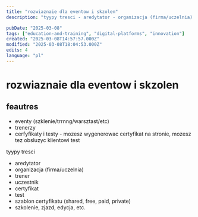 ```yaml
---
title: "rozwiaznaie dla eventow i skzolen"
description: "tyypy tresci - aredytator - organizacja (firma/uczelnia) - trener - uczestnik - certyfikat - test - szablon certyfikatu (shared, free, paid, private) - szkoleni..."

pubDate: "2025-03-08"
tags: ["education-and-training", "digital-platforms", "innovation"]
created: "2025-03-08T14:57:57.000Z"
modified: "2025-03-08T18:04:53.000Z"
edits: 4
language: "pl"
---
```


# rozwiaznaie dla eventow i skzolen

## feautres
- eventy (szklenie/trrnng/warsztast/etc)
- trenerzy
- cerfyfikaty i testy - mozesz wygenerowac certyfikat na stronie, mozesz tez obsluzyc klientowi test

tyypy tresci
- aredytator
- organizacja (firma/uczelnia)
- trener
- uczestnik
- certyfikat
- test
- szablon certyfikatu (shared, free, paid, private)
- szkolenie, zjazd, edycja, etc.